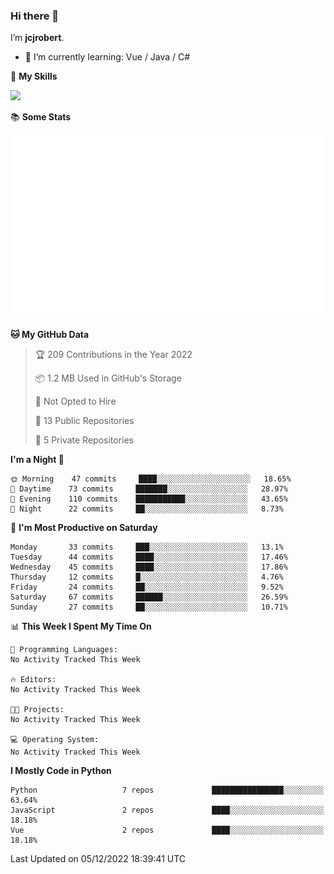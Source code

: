 ### Hi there 👋

I’m **jcjrobert**.

- 🌱 I’m currently learning: Vue / Java / C#

🌟 **My Skills**

![](https://img.shields.io/badge/-Python-3e74a2?style=flat-square&logo=Python&logoColor=fff)

📚 **Some Stats**

![](https://github.com/jcjrobert/github-stats/blob/master/generated/overview.svg)

<!--START_SECTION:waka-->
**🐱 My GitHub Data** 

> 🏆 209 Contributions in the Year 2022
 > 
> 📦 1.2 MB Used in GitHub's Storage 
 > 
> 🚫 Not Opted to Hire
 > 
> 📜 13 Public Repositories 
 > 
> 🔑 5 Private Repositories  
 > 
**I'm a Night 🦉** 

```text
🌞 Morning    47 commits     ████░░░░░░░░░░░░░░░░░░░░░   18.65% 
🌆 Daytime    73 commits     ███████░░░░░░░░░░░░░░░░░░   28.97% 
🌃 Evening    110 commits    ███████████░░░░░░░░░░░░░░   43.65% 
🌙 Night      22 commits     ██░░░░░░░░░░░░░░░░░░░░░░░   8.73%

```
📅 **I'm Most Productive on Saturday** 

```text
Monday       33 commits     ███░░░░░░░░░░░░░░░░░░░░░░   13.1% 
Tuesday      44 commits     ████░░░░░░░░░░░░░░░░░░░░░   17.46% 
Wednesday    45 commits     ████░░░░░░░░░░░░░░░░░░░░░   17.86% 
Thursday     12 commits     █░░░░░░░░░░░░░░░░░░░░░░░░   4.76% 
Friday       24 commits     ██░░░░░░░░░░░░░░░░░░░░░░░   9.52% 
Saturday     67 commits     ██████░░░░░░░░░░░░░░░░░░░   26.59% 
Sunday       27 commits     ██░░░░░░░░░░░░░░░░░░░░░░░   10.71%

```


📊 **This Week I Spent My Time On** 

```text
💬 Programming Languages: 
No Activity Tracked This Week

🔥 Editors: 
No Activity Tracked This Week

🐱‍💻 Projects: 
No Activity Tracked This Week

💻 Operating System: 
No Activity Tracked This Week

```

**I Mostly Code in Python** 

```text
Python                   7 repos             ████████████████░░░░░░░░░   63.64% 
JavaScript               2 repos             ████░░░░░░░░░░░░░░░░░░░░░   18.18% 
Vue                      2 repos             ████░░░░░░░░░░░░░░░░░░░░░   18.18%

```



 Last Updated on 05/12/2022 18:39:41 UTC
<!--END_SECTION:waka-->
